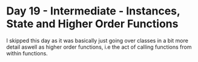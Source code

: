 # Day 19 - Intermediate - Instances, State and Higher Order Functions

I skipped this day as it was basically just going over classes in a bit more detail
aswell as higher order functions, i.e the act of calling functions from within functions.